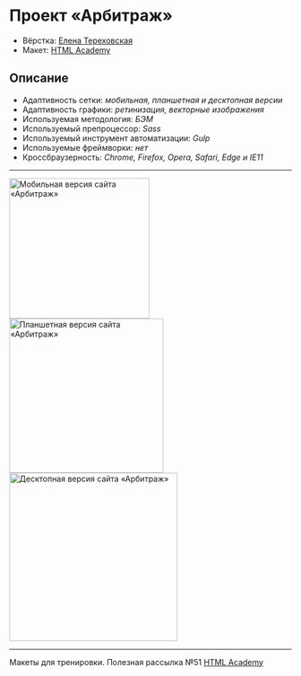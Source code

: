# Проект «Арбитраж»

* Вёрстка: [Елена Тереховская](https://github.com/elenaterehovskaya)
* Макет: [HTML Academy](https://htmlacademy.ru)

## Описание

* Адаптивность сетки: _мобильная, планшетная и десктопная версии_
* Адаптивность графики: _ретинизация, векторные изображения_
* Используемая методология: _БЭМ_
* Используемый препроцессор: _Sass_
* Используемый инструмент автоматизации: _Gulp_
* Используемые фреймворки: _нет_
* Кроссбраузерность: _Chrome, Firefox, Opera, Safari, Edge и IE11_

---

<p>
  <img width="250" alt="Мобильная версия сайта «Арбитраж»" src="https://github.com/elenaterehovskaya/elenaterehovskaya.github.io/blob/master/img/arbitrage-mobile.jpg">
  <img valign="top" width="275" alt="Планшетная версия сайта «Арбитраж»" src="https://github.com/elenaterehovskaya/elenaterehovskaya.github.io/blob/master/img/arbitrage-tablet.jpg">
  <img valign="top" width="300" alt="Десктопная версия сайта «Арбитраж»" src="https://github.com/elenaterehovskaya/elenaterehovskaya.github.io/blob/master/img/arbitrage-desktop.jpg">
</p>

---

Макеты для тренировки. Полезная рассылка №51 [HTML Academy](https://htmlacademy.ru)
